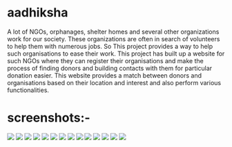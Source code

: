 # aadhiksha
A lot of NGOs, orphanages, shelter homes and several other organizations work for our 
society. These organizations are often in search of volunteers to help them with numerous 
jobs. So This project provides a way to help such organisations to ease their work. This 
project has built up a website for such NGOs where they can register their organisations and 
make the process of finding donors and building contacts with them for particular donation 
easier. This website provides a match between donors and organisations based on their 
location and interest and also perform various functionalities.

<h1>screenshots:-</h1>
<img src="ss/s1.png">
<img src="ss/s12.png">
<img src="ss/s13.png">
<img src="ss/s14.png">
<img src="ss/s2.png">
<img src="ss/s3.png">
<img src="ss/s4.png">
<img src="ss/s5.png">
<img src="ss/s6.png">
<img src="ss/s7.png">
<img src="ss/s8.png">
<img src="ss/s9.png">
<img src="ss/s10.png">
<img src="ss/s11.png">
